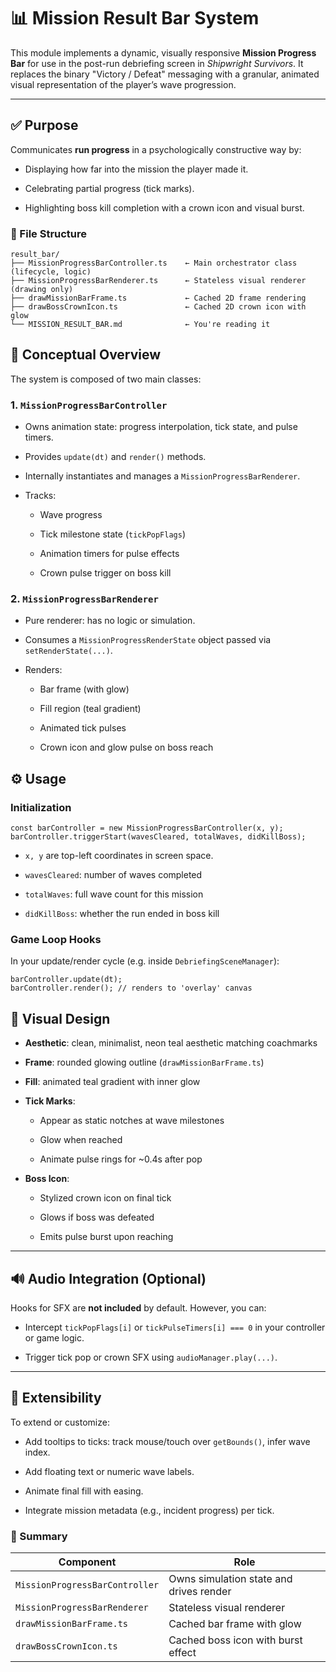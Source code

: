 # 📊 Mission Result Bar System

This module implements a dynamic, visually responsive **Mission Progress Bar** for use in the post-run debriefing screen in _Shipwright Survivors_. It replaces the binary "Victory / Defeat" messaging with a granular, animated visual representation of the player’s wave progression.

---

## ✅ Purpose

Communicates **run progress** in a psychologically constructive way by:

- Displaying how far into the mission the player made it.
    
- Celebrating partial progress (tick marks).
    
- Highlighting boss kill completion with a crown icon and visual burst.

### 🧱 File Structure

```
result_bar/
├── MissionProgressBarController.ts    ← Main orchestrator class (lifecycle, logic)
├── MissionProgressBarRenderer.ts      ← Stateless visual renderer (drawing only)
├── drawMissionBarFrame.ts             ← Cached 2D frame rendering
├── drawBossCrownIcon.ts               ← Cached 2D crown icon with glow
└── MISSION_RESULT_BAR.md              ← You're reading it

```

## 🧠 Conceptual Overview

The system is composed of two main classes:

### 1. `MissionProgressBarController`

- Owns animation state: progress interpolation, tick state, and pulse timers.
    
- Provides `update(dt)` and `render()` methods.
    
- Internally instantiates and manages a `MissionProgressBarRenderer`.
    
- Tracks:
    
    - Wave progress
        
    - Tick milestone state (`tickPopFlags`)
        
    - Animation timers for pulse effects
        
    - Crown pulse trigger on boss kill
        

### 2. `MissionProgressBarRenderer`

- Pure renderer: has no logic or simulation.
    
- Consumes a `MissionProgressRenderState` object passed via `setRenderState(...)`.
    
- Renders:
    
    - Bar frame (with glow)
        
    - Fill region (teal gradient)
        
    - Animated tick pulses
        
    - Crown icon and glow pulse on boss reach

## ⚙️ Usage

### Initialization

```
const barController = new MissionProgressBarController(x, y);
barController.triggerStart(wavesCleared, totalWaves, didKillBoss);

```

- `x, y` are top-left coordinates in screen space.
    
- `wavesCleared`: number of waves completed
    
- `totalWaves`: full wave count for this mission
    
- `didKillBoss`: whether the run ended in boss kill

### Game Loop Hooks

In your update/render cycle (e.g. inside `DebriefingSceneManager`):

```
barController.update(dt);
barController.render(); // renders to 'overlay' canvas

```

## 🎨 Visual Design

- **Aesthetic**: clean, minimalist, neon teal aesthetic matching coachmarks
    
- **Frame**: rounded glowing outline (`drawMissionBarFrame.ts`)
    
- **Fill**: animated teal gradient with inner glow
    
- **Tick Marks**:
    
    - Appear as static notches at wave milestones
        
    - Glow when reached
        
    - Animate pulse rings for ~0.4s after pop
        
- **Boss Icon**:
    
    - Stylized crown icon on final tick
        
    - Glows if boss was defeated
        
    - Emits pulse burst upon reaching
        

---

## 🔊 Audio Integration (Optional)

Hooks for SFX are **not included** by default. However, you can:

- Intercept `tickPopFlags[i]` or `tickPulseTimers[i] === 0` in your controller or game logic.
    
- Trigger tick pop or crown SFX using `audioManager.play(...)`.
    

---

## 🧼 Extensibility

To extend or customize:

- Add tooltips to ticks: track mouse/touch over `getBounds()`, infer wave index.
    
- Add floating text or numeric wave labels.
    
- Animate final fill with easing.
    
- Integrate mission metadata (e.g., incident progress) per tick.

### 📌 Summary

|Component|Role|
|---|---|
|`MissionProgressBarController`|Owns simulation state and drives render|
|`MissionProgressBarRenderer`|Stateless visual renderer|
|`drawMissionBarFrame.ts`|Cached bar frame with glow|
|`drawBossCrownIcon.ts`|Cached boss icon with burst effect|

